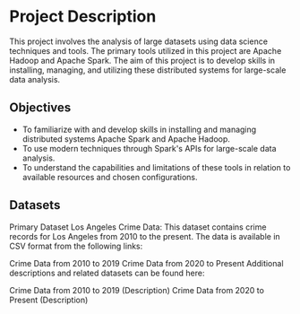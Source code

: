 # Project Description
This project involves the analysis of large datasets using data science techniques and tools. The primary tools utilized in this project are Apache Hadoop and Apache Spark. The aim of this project is to develop skills in installing, managing, and utilizing these distributed systems for large-scale data analysis.

## Objectives
* To familiarize with and develop skills in installing and managing distributed systems Apache Spark and Apache Hadoop.
* To use modern techniques through Spark's APIs for large-scale data analysis.
* To understand the capabilities and limitations of these tools in relation to available resources and chosen configurations.

## Datasets
Primary Dataset
Los Angeles Crime Data: This dataset contains crime records for Los Angeles from 2010 to the present. The data is available in CSV format from the following links:

Crime Data from 2010 to 2019
Crime Data from 2020 to Present
Additional descriptions and related datasets can be found here:

Crime Data from 2010 to 2019 (Description)
Crime Data from 2020 to Present (Description)
